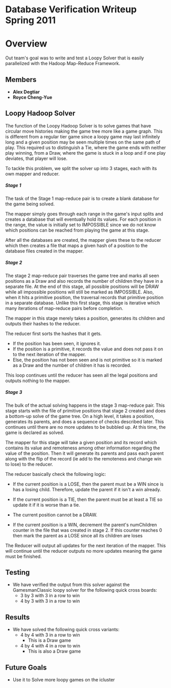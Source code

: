 Database Verification Writeup Spring 2011
=========================================

Overview
========

Out team's goal was to write and test a Loopy Solver that is easily parallelized with the Hadoop Map-Reduce Framework.

Members
-------

-   **Alex Degtiar**
-   **Royce Cheng-Yue**

Loopy Hadoop Solver
-------------------

The function of the Loopy Hadoop Solver is to solve games that have circular move histories making the game tree more like a game graph. This is different from a regular tier game since a loopy game may last infinitely long and a given position may be seen multiple times on the same path of play. This required us to distinguish a Tie, where the game ends with neither play winning, from a Draw, where the game is stuck in a loop and if one play deviates, that player will lose.

To tackle this problem, we split the solver up into 3 stages, each with its own mapper and reducer.

##### Stage 1

The task of the Stage 1 map-reduce pair is to create a blank database for the game being solved.

The mapper simply goes through each range in the game's input splits and creates a database that will eventually hold its values. For each position in the range, the value is initially set to IMPOSSIBLE since we do not know which positions can be reached from playing the game at this stage.

After all the databases are created, the mapper gives these to the reducer which then creates a file that maps a given hash of a position to the database files created in the mapper.

##### Stage 2

The stage 2 map-reduce pair traverses the game tree and marks all seen positions as a Draw and also records the number of children they have in a separate file. At the end of this stage, all possible positions will be DRAW while all impossible positions will still be marked as IMPOSSIBLE. Also, when it hits a primitive position, the traversal records that primitive position in a separate database. Unlike this first stage, this stage is iterative which many iterations of map-reduce pairs before completion.

The mapper in this stage merely takes a position, generates its children and outputs their hashes to the reducer.

The reducer first sorts the hashes that it gets.

-   If the position has been seen, it ignores it.
-   If the position is a primitive, it records the value and does not pass it on to the next iteration of the mapper.
-   Else, the position has not been seen and is not primitive so it is marked as a Draw and the number of children it has is recorded.

This loop continues until the reducer has seen all the legal positions and outputs nothing to the mapper.

##### Stage 3

The bulk of the actual solving happens in the stage 3 map-reduce pair. This stage starts with the file of primitive positions that stage 2 created and does a bottom-up solve of the game tree. On a high level, it takes a position, generates its parents, and does a sequence of checks described later. This continues until there are no more updates to be bubbled up. At this time, the game is declared as solved.

The mapper for this stage will take a given position and its record which contains its value and remoteness among other information regarding the value of the position. Then it will generate its parents and pass each parent along with the flip of the record (ie add to the remoteness and change win to lose) to the reducer.

The reducer basically check the following logic:

-   If the current position is a LOSE, then the parent must be a WIN since is has a losing child. Therefore, update the parent if it isn't a win already.

<!-- -->

-   If the current position is a TIE, then the parent must be at least a TIE so update it if it is worse than a tie.

<!-- -->

-   The current position cannot be a DRAW.

<!-- -->

-   If the current position is a WIN, decrement the parent's numChildren counter in the file that was created in stage 2. If this counter reaches 0 then mark the parent as a LOSE since all its children are loses

The Reducer will output all updates for the next iteration of the mapper. This will continue until the reducer outputs no more updates meaning the game must be finished.

Testing
-------

-   We have verified the output from this solver against the GamesmanClassic loopy solver for the following quick cross boards:
    -   3 by 3 with 3 in a row to win
    -   4 by 3 with 3 in a row to win

Results
-------

-   We have solved the following quick cross variants:
    -   4 by 4 with 3 in a row to win
        -   This is a Draw game
    -   4 by 4 with 4 in a row to win
        -   This is also a Draw game

Future Goals
------------

-   Use it to Solve more loopy games on the icluster

